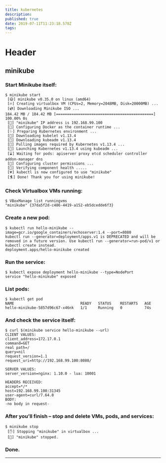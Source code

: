 ```yaml
---
title: kubernetes
description: 
published: true
date: 2019-07-11T11:23:18.578Z
tags: 
---
```


# Header

## minikube

### Start Minikube itself:

```
$ minikube start
 [😄] minikube v0.35.0 on linux (amd64)
 [🔥] Creating virtualbox VM (CPUs=2, Memory=2048MB, Disk=20000MB) ...
 [💿] Downloading Minikube ISO ...
184.42 MB / 184.42 MB [============================================] 100.00% 0s
 [📶] "minikube" IP address is 192.168.99.100
 [🐳] Configuring Docker as the container runtime ...
 [✨] Preparing Kubernetes environment ...
 [💾] Downloading kubelet v1.13.4
 [💾] Downloading kubeadm v1.13.4
 [🚜] Pulling images required by Kubernetes v1.13.4 ...
 [🚀] Launching Kubernetes v1.13.4 using kubeadm ...
 [⌛] Waiting for pods: apiserver proxy etcd scheduler controller addon-manager dns
 [🔑] Configuring cluster permissions ...
 [🤔] Verifying component health .....
 [💗] kubectl is now configured to use "minikube"
 [🏄] Done! Thank you for using minikube!

```

### Check Virtualbox VMs running:

```
$ VBoxManage list runningvms
"minikube" {37da5f2d-c486-4419-a152-eb5dcedde6f3}

```

### Create a new pod:

```
$ kubectl run hello-minikube --image=gcr.io/google_containers/echoserver:1.4 --port=8080
kubectl run --generator=deployment/apps.v1 is DEPRECATED and will be removed in a future version. Use kubectl run --generator=run-pod/v1 or kubectl create instead.
deployment.apps/hello-minikube created

```

### Run the service:

```
$ kubectl expose deployment hello-minikube --type=NodePort
service "hello-minikube" exposed

```

### List pods:

```
$ kubectl get pod
NAME                              READY   STATUS    RESTARTS   AGE
hello-minikube-5857d96c67-x46nk   1/1     Running   0          74s

```

### And check the service itself:

```
$ curl $(minikube service hello-minikube --url)
CLIENT VALUES:
client_address=172.17.0.1
command=GET
real path=/
query=nil
request_version=1.1
request_uri=http://192.168.99.100:8080/

SERVER VALUES:
server_version=nginx: 1.10.0 - lua: 10001

HEADERS RECEIVED:
accept=*/*
host=192.168.99.100:31345
user-agent=curl/7.64.0
BODY:
-no body in request-

```

### After you’ll finish – stop and delete VMs, pods, and services:

```
$ minikube stop
 [✋] Stopping "minikube" in virtualbox ...
 [🛑] "minikube" stopped.

```

### Done.


---
